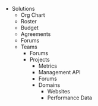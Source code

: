 
- Solutions
  - Org Chart
  - Roster
  - Budget
  - Agreements
  - Forums 
  - Teams
    - Forums
    - Projects
      - Metrics
      - Management API 
      - Forums
      - Domains 
        - Websites
        - Performance Data
      
      
      
 
    
